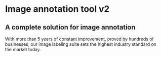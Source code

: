 # Image annotation tool v2


## A complete solution for image annotation

With more than 5 years of constant improvement, proved by hundreds of businesses, our image labeling suite sets the highest industry standard on the market today.